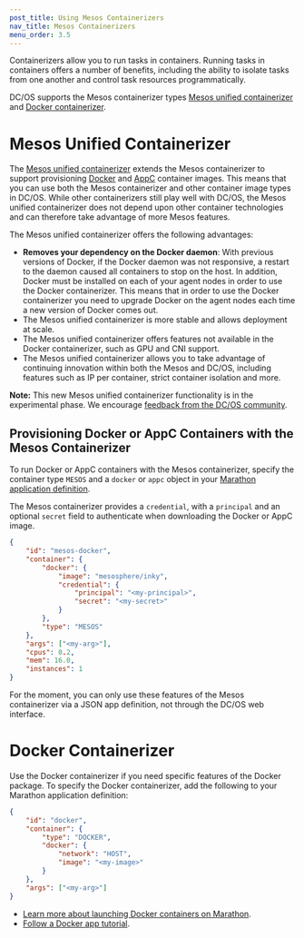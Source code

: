 ```yaml
---
post_title: Using Mesos Containerizers
nav_title: Mesos Containerizers
menu_order: 3.5
---
```


Containerizers allow you to run tasks in containers. Running tasks in containers offers a number of benefits, including the ability to isolate tasks from one another and control task resources programmatically.

DC/OS supports the Mesos containerizer types [Mesos unified containerizer](http://mesos.apache.org/documentation/latest/containerizer/#Mesos) and [Docker containerizer](http://mesos.apache.org/documentation/latest/containerizer/#Docker).

# Mesos Unified Containerizer

The [Mesos unified containerizer](http://mesos.apache.org/documentation/latest/container-image) extends the Mesos containerizer to support provisioning [Docker](https://docker.com/) and [AppC](https://github.com/appc/spec) container images. This means that you can use both the Mesos containerizer and other container image types in DC/OS. While other containerizers still play well with DC/OS, the Mesos unified containerizer does not depend upon other container technologies and can therefore take advantage of more Mesos features.

The Mesos unified containerizer offers the following advantages:

* **Removes your dependency on the Docker daemon**: With previous versions of Docker, if the Docker daemon was not responsive, a restart to the daemon caused all containers to stop on the host. In addition, Docker must be installed on each of your agent nodes in order to use the Docker containerizer. This means that in order to use the Docker containerizer you need to upgrade Docker on the agent nodes each time a new version of Docker comes out.
* The Mesos unified containerizer is more stable and allows deployment at scale.
* The Mesos unified containerizer offers features not available in the Docker containerizer, such as GPU and CNI support.
* The Mesos unified containerizer allows you to take advantage of continuing innovation within both the Mesos and DC/OS, including features such as IP per container, strict container isolation and more.

**Note:** This new Mesos unified containerizer functionality is in the experimental phase. We encourage [feedback from the DC/OS community](https://dcos.io/community/).

## Provisioning Docker or AppC Containers with the Mesos Containerizer

To run Docker or AppC containers with the Mesos containerizer, specify the container type `MESOS` and a `docker` or `appc` object in your [Marathon application definition](http://mesosphere.github.io/marathon/docs/application-basics.html).

The Mesos containerizer provides a `credential`, with a `principal` and an optional `secret` field to authenticate when downloading the Docker or AppC image.

```json
{
	"id": "mesos-docker",
    "container": {
		"docker": {
			"image": "mesosphere/inky",
            "credential": {
				"principal": "<my-principal>",
                "secret": "<my-secret>"
			}
		},
		"type": "MESOS"
	},
	"args": ["<my-arg>"],
    "cpus": 0.2,
    "mem": 16.0,
    "instances": 1
}
```

For the moment, you can only use these features of the Mesos containerizer via a JSON app definition, not through the DC/OS web interface.

# Docker Containerizer

Use the Docker containerizer if you need specific features of the Docker package. To specify the Docker containerizer, add the following to your Marathon application definition:

```json
{
	"id": "docker",
    "container": {
		"type": "DOCKER",
        "docker": {
			"network": "HOST",
          	"image": "<my-image>"
        }
    },
    "args": ["<my-arg>"]
}
```
* [Learn more about launching Docker containers on Marathon](http://mesosphere.github.io/marathon/docs/native-docker.html).
* [Follow a Docker app tutorial](/docs/1.8/usage/tutorials/docker-app/).
